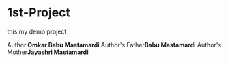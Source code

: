 # 1st-Project
this my demo project

Author<b> Omkar Babu Mastamardi</b>
Author's Father<b>Babu Mastamardi</b>
Author's Mother<b>Jayashri Mastamardi</b>
